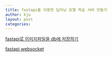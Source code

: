 ```yaml
---
title: fastapi를 이용한 딥러닝 모델 학습 서버 만들기
author: kju
layout: post
categories:
---
```

[fastapi로 이미지파일을 db에 저장하기](https://fastapi.tiangolo.com/ko/tutorial/request-files/ "https://fastapi.tiangolo.com/ko/tutorial/request-files/")

[fastapi websocket](https://fastapi.tiangolo.com/advanced/websockets/ "https://fastapi.tiangolo.com/advanced/websockets/")
